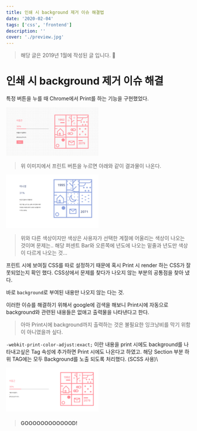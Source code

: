 ```yaml
---
title: 인쇄 시 background 제거 이슈 해결법
date: '2020-02-04'
tags: ['css', 'frontend']
description: ''
cover: './preview.jpg'
---
```


> 해당 글은 2019년 1월에 작성된 글 입니다. 🙏

# 인쇄 시 background 제거 이슈 해결

특정 버튼을 누를 때 Chrome에서 Print를 하는 기능을 구현했었다.

<img width="50%" alt="image" src="./origin_print.jpeg" />

> 위 이미지에서 프린트 버튼을 누르면 아래와 같이 결과물이 나온다.



<img width="50%" alt="image" src="./before_print.png" />

> 위와 다른 색상이지만 색상은 사용자가 선택한 계절에 어울리는 색상이 나오는 것이며
> 문제는.. 해당 퍼센트 Bar와 오른쪽에 년도에 나오는 밑줄과 년도만 색상이 다르게 나오는 것...

프린트 시에 보여질 CSS를 따로 설정하기 때문에 혹시 Print 시 render 하는 CSS가 잘못되었는지 확인 했다.
CSS상에서 문제를 찾다가 나오지 않는 부분의 공통점을 찾아 냈다.

바로 `background`로 부여된 내용만 나오지 않는 다는 것.

이러한 이슈를 해결하기 위해서 google에 검색을 해보니 Print시에 자동으로 background와 관련된 내용들은 없애고 출력물을 나타낸다고 한다.

> 아마 Print시에 background까지 출력하는 것은 불필요한 잉크낭비를 막기 위함이 아니였을까 싶다.

`-webkit-print-color-adjust:exact;` 이란 내용을 print 시에도 background를 나타내고싶은 Tag 속성에 추가하면 Print 시에도 나온다고 하였고. 해당 Section 부분 하위 TAG에는 모두 Background를 노출 되도록 처리했다. (SCSS 사용)\

<img width="50%" alt="image" src="./after_print.jpeg" />

> #### GOOOOOOOOOOOOD!

